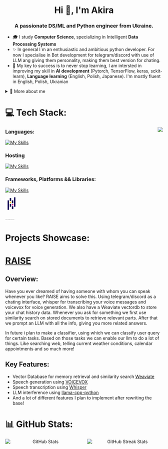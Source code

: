 <h1 align="center">Hi 👋, I'm Akira</h1>
<h3 align="center">A passionate DS/ML and Python engineer from Ukraine.</h3>

- 🎓 I study **Computer Science**, specializing in Intelligent **Data Processing Systems**
- ✨ In general I`m an enthusiastic and ambitious python developer. For now I specialise in Bot development for telegram/discord with use of LLM ang giving them personality, making them best version for chating.
- 🔑 My key to success is to never stop learning, I am intersted in improving my skill in **AI development** (Pytorch, TensorFlow, keras, sckit-learn), **Language learning** (English, Polish, Japanese). I'm mostly fluent in English, Polish, Ukranian

<details>
  <summary>🧑 More about me</summary>
- 🔭 I’m currently working on [RAISE](https://github.com/AkiraRy/RAISE)

- 🌱 I’m currently learning **everything about AI technologies**

- 👯 I’m looking to collaborate on **AI researching**

- 👨‍💻 All of my projects are available at [https://github.com/AkiraRy](https://github.com/AkiraRy)

- 💬 Ask me about **Bot develompent in Discord/Telegram**
          
- 📫 Reach me out at **twitter: @Ak1raRy telegram: @Ak1raRy*
</details>

<div>

# 💻 Tech Stack:

<img src="https://user-images.githubusercontent.com/57133330/188281408-c67df9ee-fd1f-4b37-833b-f02848f1ce02.gif" align="right" height="280px">

### Languages:
[![My Skills](https://skillicons.dev/icons?i=python,java,cpp)](https://skillicons.dev)

### Hosting
[![My Skills](https://skillicons.dev/icons?i=gcp,azure)](https://skillicons.dev)

### Frameworks, Platforms && Libraries:
[![My Skills](https://skillicons.dev/icons?i=docker,anaconda,arduino,bash,bots,fastapi,idea,md,mysql,nginx,notion,pycharm,pytorch,replit,sklearn,tensorflow,visualstudio,vscode&perline=5)](https://skillicons.dev)
<p align="left"> <a href="https://pandas.pydata.org/" target="_blank" rel="noreferrer"> <img src="https://raw.githubusercontent.com/devicons/devicon/2ae2a900d2f041da66e950e4d48052658d850630/icons/pandas/pandas-original.svg" alt="pandas" width="40" height="40"/> </a>   </p>
</div>

<span style="font-size: 1px;">I'm in the process of learning pytorch, tensorflow and fastapi.</span>

# Projects Showcase:

# [RAISE](https://github.com/AkiraRy/RAISE) 

## Overview:
Have you ever dreamed of having someone with whom you can speak whenever you like? RAISE aims to solve this.
Using telegram/discord as a chating interface, whisper for transcribing your voice messages and voicevox for voice generation.
We also have a Weaviate vectordb to store your chat history data. Whenever you ask for something we first use similarity search on stored documents to retrieve relevant parts.
After that we prompt an LLM with all the info, giving you more related answers.

In future i plan to make a classifier, using which we can classify user query for certain tasks. Based on those tasks we can enable our llm to do a lot of things.
Like searching web, telling current weather conditions, calendar appointments and so much more!

## Key Features:
- Vector Database for memory retrieval and similarity search [Weaviate](https://github.com/weaviate/weaviate) 
- Speech generation using [VOICEVOX](https://github.com/VOICEVOX)
- Speech transcription using [Whisper](https://github.com/ahmetoner/whisper-asr-webservice)
- LLM interference using [llama-cpp-python](https://github.com/abetlen/llama-cpp-python)
- And a lot of different features I plan to implement after rewriting the base!

# 📊 GitHub Stats:
<!-- GitHub Stats -->
<div align="center">
  <div style="display: flex; justify-content: space-between;">
    <img src="https://github-readme-stats.vercel.app/api?username=akirary&show_icons=true&locale=en&theme=radical&title_color=ff3068?" alt="GitHub Stats" width="48%" height="190px"/>
    <img src="https://github-readme-streak-stats.herokuapp.com?user=akirary&theme=radical&date_format=M%20j%5B%2C%20Y%5D&ring=ff3068&fire=ff3068&sideNums=ff3068" alt="GitHub Streak Stats" width="48%" />
  </div>
</div>



<!---
2DLuffy/2DLuffy is a ✨ special ✨ repository because its `README.md` (this file) appears on your GitHub profile.
You can click the Preview link to take a look at your changes.
--->

